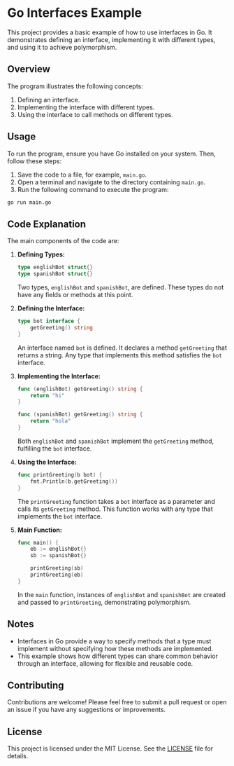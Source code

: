# Go Interfaces Example

This project provides a basic example of how to use interfaces in Go. It demonstrates defining an interface, implementing it with different types, and using it to achieve polymorphism.

## Overview

The program illustrates the following concepts:
1. Defining an interface.
2. Implementing the interface with different types.
3. Using the interface to call methods on different types.

## Usage

To run the program, ensure you have Go installed on your system. Then, follow these steps:

1. Save the code to a file, for example, `main.go`.
2. Open a terminal and navigate to the directory containing `main.go`.
3. Run the following command to execute the program:

```bash
go run main.go
```

## Code Explanation

The main components of the code are:

1. **Defining Types:**
   ```go
   type englishBot struct{}
   type spanishBot struct{}
   ```

   Two types, `englishBot` and `spanishBot`, are defined. These types do not have any fields or methods at this point.

2. **Defining the Interface:**
   ```go
   type bot interface {
       getGreeting() string
   }
   ```

   An interface named `bot` is defined. It declares a method `getGreeting` that returns a string. Any type that implements this method satisfies the `bot` interface.

3. **Implementing the Interface:**
   ```go
   func (englishBot) getGreeting() string {
       return "hi"
   }

   func (spanishBot) getGreeting() string {
       return "hola"
   }
   ```

   Both `englishBot` and `spanishBot` implement the `getGreeting` method, fulfilling the `bot` interface.

4. **Using the Interface:**
   ```go
   func printGreeting(b bot) {
       fmt.Println(b.getGreeting())
   }
   ```

   The `printGreeting` function takes a `bot` interface as a parameter and calls its `getGreeting` method. This function works with any type that implements the `bot` interface.

5. **Main Function:**
   ```go
   func main() {
       eb := englishBot{}
       sb := spanishBot{}

       printGreeting(sb)
       printGreeting(eb)
   }
   ```

   In the `main` function, instances of `englishBot` and `spanishBot` are created and passed to `printGreeting`, demonstrating polymorphism.

## Notes

- Interfaces in Go provide a way to specify methods that a type must implement without specifying how these methods are implemented.
- This example shows how different types can share common behavior through an interface, allowing for flexible and reusable code.

## Contributing

Contributions are welcome! Please feel free to submit a pull request or open an issue if you have any suggestions or improvements.

## License

This project is licensed under the MIT License. See the [LICENSE](LICENSE) file for details.
